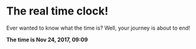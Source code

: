 # The real time clock!

Ever wanted to know what the time is? Well, your journey is about to end!

**The time is Nov 24, 2017, 09:09**